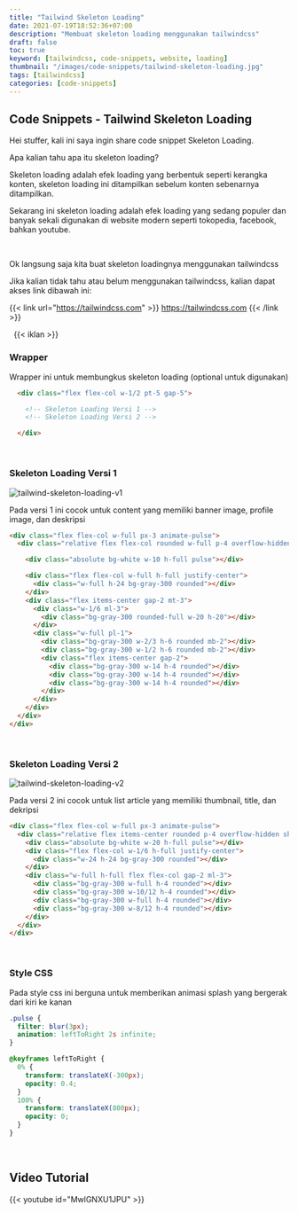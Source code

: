 ```yaml
---
title: "Tailwind Skeleton Loading"
date: 2021-07-19T18:52:36+07:00
description: "Membuat skeleton loading menggunakan tailwindcss"
draft: false
toc: true
keyword: [tailwindcss, code-snippets, website, loading]
thumbnail: "/images/code-snippets/tailwind-skeleton-loading.jpg"
tags: [tailwindcss]
categories: [code-snippets]
---
```


## Code Snippets - Tailwind Skeleton Loading
Hei stuffer, kali ini saya ingin share code snippet Skeleton Loading.

Apa kalian tahu apa itu skeleton loading?

Skeleton loading adalah efek loading yang berbentuk seperti kerangka konten, skeleton loading ini ditampilkan sebelum konten sebenarnya ditampilkan.

Sekarang ini skeleton loading adalah efek loading yang sedang populer dan banyak sekali digunakan di website modern seperti tokopedia, facebook, bahkan youtube.

&nbsp;

Ok langsung saja kita buat skeleton loadingnya menggunakan tailwindcss

Jika kalian tidak tahu atau belum menggunakan tailwindcss, kalian dapat akses link dibawah ini:

{{< link url="https://tailwindcss.com" >}}
  https://tailwindcss.com
{{< /link >}}

&nbsp;
{{< iklan >}}

### Wrapper
Wrapper ini untuk membungkus skeleton loading (optional untuk digunakan)
```html
  <div class="flex flex-col w-1/2 pt-5 gap-5">

    <!-- Skeleton Loading Versi 1 -->
    <!-- Skeleton Loading Versi 2 -->

  </div>
```

&nbsp;

### Skeleton Loading Versi 1

![tailwind-skeleton-loading-v1](/images/code-snippets/tailwind-skeleton-loading-v1.jpg)

Pada versi 1 ini cocok untuk content yang memiliki banner image, profile image, dan deskripsi
```html
<div class="flex flex-col w-full px-3 animate-pulse">
  <div class="relative flex flex-col rounded w-full p-4 overflow-hidden shadow bg-white">

    <div class="absolute bg-white w-10 h-full pulse"></div>

    <div class="flex flex-col w-full h-full justify-center">
      <div class="w-full h-24 bg-gray-300 rounded"></div>
    </div>
    <div class="flex items-center gap-2 mt-3">
      <div class="w-1/6 ml-3">
        <div class="bg-gray-300 rounded-full w-20 h-20"></div>
      </div>
      <div class="w-full pl-1">
        <div class="bg-gray-300 w-2/3 h-6 rounded mb-2"></div>
        <div class="bg-gray-300 w-1/2 h-6 rounded mb-2"></div>
        <div class="flex items-center gap-2">
          <div class="bg-gray-300 w-14 h-4 rounded"></div>
          <div class="bg-gray-300 w-14 h-4 rounded"></div>
          <div class="bg-gray-300 w-14 h-4 rounded"></div>
        </div>
      </div>  
    </div>
  </div>
</div>
```

&nbsp;

### Skeleton Loading Versi 2

![tailwind-skeleton-loading-v2](/images/code-snippets/tailwind-skeleton-loading-v2.jpg)

Pada versi 2 ini cocok untuk list article yang memiliki thumbnail, title, dan dekripsi
```html
<div class="flex flex-col w-full px-3 animate-pulse">
  <div class="relative flex items-center rounded p-4 overflow-hidden shadow bg-white">
    <div class="absolute bg-white w-20 h-full pulse"></div>
    <div class="flex flex-col w-1/6 h-full justify-center">
      <div class="w-24 h-24 bg-gray-300 rounded"></div>
    </div>
    <div class="w-full h-full flex flex-col gap-2 ml-3">
      <div class="bg-gray-300 w-full h-4 rounded"></div>
      <div class="bg-gray-300 w-10/12 h-4 rounded"></div>
      <div class="bg-gray-300 w-full h-4 rounded"></div>
      <div class="bg-gray-300 w-8/12 h-4 rounded"></div>
    </div>
  </div>
</div>
```

&nbsp;

### Style CSS
Pada style css ini berguna untuk memberikan animasi splash yang bergerak dari kiri ke kanan
```css
.pulse {
  filter: blur(3px);
  animation: leftToRight 2s infinite;
}

@keyframes leftToRight {
  0% {
    transform: translateX(-300px);
    opacity: 0.4;
  }
  100% {
    transform: translateX(800px);
    opacity: 0;
  }
}
```

&nbsp;

## Video Tutorial
{{< youtube id="MwlGNXU1JPU" >}}
